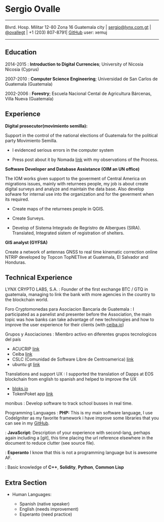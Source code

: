 # Sergio Ovalle

------------------- ----------------------------
Blvrd. Hosp. Militar 12-80 Zona 16 Guatemala city | 
[sergio@lynx.com.gt] | 
[@ovallegt] | 
+1 (203) 807-8791| 
[GitHub] user: xemuj
------------------- ----------------------------

## Education

2014-2015
:   **Introduction to Digital Currencies**; University of Nicosia
    Nicosia (Cyprus)

2007-2010
:   **Computer Science Engineering**; Universidad de San Carlos de
    Guatemala (Guatemala)

2002-2006
:   **Forestry**; Escuela Nacional Cental de Agricultura
    Bárcenas, Villa Nueva (Guatemala)

## Experience

**Digital prosecutor(movimiento semilla):**

Support in the control of the  national elections of Guatemala for the political party Movimiento Semilla.

* I evidenced serious errors in the computer system

* Press post about it by Nomada [link](https://nomada.gt/pais/elecciones-2019/la-presion-sobre-el-tse-la-intervencion-del-mp-y-los-errores-en-las-elecciones-que-descartan-fraude/) with my observations of the Process.

**Software Developer and Database Assistance (OIM an UN office)**

The IOM works given support to the goverment of Central America on migrations issues, mainly with returnees people, my job is about create digital surveys and analyze and maintain the data base. Also develop sofware for internal use into the organization and for the geverment when its required.

* Create maps of the returnees people in QGIS.

* Create Surveys.

* Develop of Sistema Integrado de Regristro 
  de Albergues (SIRA). Translated, Integrated sistem of registration of shelters.

**GIS analyst (GYFSA)**

Create a network of antennas GNSS to real time kinematic correction online NTRIP developed by Topcon TopNETlive at Guatemala, El Salvador and Honduras.


## Technical Experience

LYNX CRYPTO LABS, S.A.
:   Founder of the first exchange BTC / GTQ in guatemala, managing to link the bank with more agencies in the country to the blockchain world.

Foro Cryptomonedas para Asociacion Bancaria de Guatemala
:   I participated as a panelist and presenter before the Association, the main topic was how banks can take advantage of new technologies and how to improve the user experience for their clients
    (with [ceiba.io](http://ceiba.io))

Grupos y Asociaciones
:   Miembro activo en diferentes grupos tecnologicos del país
*   ACUCRIP [link](http://acucrip.com)
*   Ceiba [link](http://ceiba.io)
*   CSLC (Comunidad de Software Libre de Centroamerica) [link](https://t.me/slcentroamerica)
*   ubuntu gt [link](https://t.me/ubuntugt)

Translations and support UX
:   I supported the translation of Dapps at EOS blockchain from english to spanish and helped to improve the UX
*   [bloks.io](https://bloks.io/)
*   TokenPoket app [link](https://tokenpocket.pro)

monibus
:   Develop software to track school busses in real time.

Programming Languages
:   **PHP:** This is my main software language, I use CodeIgniter as my favorite framework i have improve some libraries that you can see in my [GitHub].

:   **JavaScript:** Description of your experience with second-lang,
    perhaps again including a [git], this time placing the url
    reference elsewhere in the document to reduce clutter (see source
    file). 

:   **Esperanto** I know that this is not a programming language but is
    awesome AF.

:   Basic knowledge of **C++**, **Solidity**, **Python**, **Common Lisp**

[GitHub]: https://github.com/xemuj/
[sergio@lynx.com.gt]: mailto:sergio@lynx.com.gt
[@ovallegt]: https://twitter.com/ovallegt

## Extra Section

* Human Languages:

     * Spanish (native speaker)
     * English (needs improvement)
     * Esperanto (need practice)